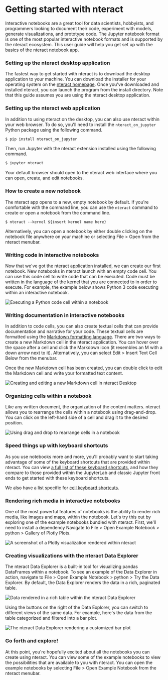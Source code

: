 # Getting started with nteract

Interactive notebooks are a great tool for data scientists, hobbyists, and programmers looking to document their code, experiment with models, generate visualizations, and prototype code. The Jupyter notebook format is one of the most popular interactive notebook formats and is supported by the nteract ecosystem. This user guide will help you get set up with the basics of the nteract notebook app.

### Setting up the nteract desktop application

The fastest way to get started with nteract is to download the desktop application to your machine. You can download the installer for your operating system on the [nteract homepage](https://nteract.io/desktop). Once you've downloaded and installed nteract, you can launch the program from the install directory. Note that this guide assumes you are using the nteract desktop application.

### Setting up the nteract web application

In addition to using nteract on the desktop, you can also use nteract within your web browser. To do so, you'll need to install the `nteract_on_jupyter` Python package using the following command.

```bash
$ pip install nteract_on_jupyter
```

Then, run Jupyter with the nteract extension installed using the following command.

```bash
$ jupyter nteract
```

Your default browser should open to the nteract web interface where you can open, create, and edit notebooks.

### How to create a new notebook

The nteract app opens to a new, empty notebook by default. If you're comfortable with the command line, you can use the `nteract` command to create or open a notebook from the command line.

```
$ nteract --kernel ${insert kernel name here}
```

Alternatively, you can open a notebook by either double clicking on the notebook file anywhere on your machine or selecting File > Open from the nteract menubar.

### Writing code in interactive notebooks

Now that we've got the nteract application installed, we can create our first notebook. New notebooks in nteract launch with an empty code cell. You can use this code cell to write code that can be executed. Code must be written in the language of the kernel that you are connected to in order to execute. For example, the example below shows Python 3 code executing within an interactive notebook.

![Executing a Python code cell within a notebook](https://cldup.com/6RzV6bYyKa.gif)

### Writing documentation in interactive notebooks

In addition to code cells, you can also create textual cells that can provide documentation and narrative for your code. These textual cells are formatted using the [Markdown formatting language](https://daringfireball.net/projects/markdown/). There are two ways to create a new Markdown cell in the nteract application. You can hover over the space after a cell and click the Markdown icon (it resembles an M with a down arrow next to it). Alternatively, you can select Edit > Insert Text Cell Below from the menubar.

Once the new Markdown cell has been created, you can double click to edit the Markdown cell and write your formatted text content.

![Creating and editing a new Markdown cell in nteract Desktop](https://cldup.com/a2nH48tNPm.gif)

### Organizing cells within a notebook

Like any written document, the organization of the content matters. nteract allows you to rearrange the cells within a notebook using drag-and-drop. You can click on the left-hand side of a cell and drag it to the desired position.

![Using drag and drop to rearrange cells in a notebook](https://cldup.com/HgCrZl9zXW.gif)

### Speed things up with keyboard shortcuts

As you use notebooks more and more, you'll probably want to start taking advantage of some of the keyboard shortcuts that are provided within nteract. You can view [a full list of these keyboard shortcuts](https://docs.nteract.io/#/desktop/shortcut-keys), and how they compare to those provided within the JupyterLab and classic Jupyter front ends to get started with these keyboard shortcuts.

We also have a list specific for [cell keyboard shortcuts](https://github.com/nteract/nteract/blob/master/USER_GUIDE.md#cell-shortcuts).

### Rendering rich media in interactive notebooks

One of the most powerful features of notebooks is the ability to render rich media, like images and maps, within the notebook. Let's try this out by exploring one of the example notebooks bundled with nteract. First, we'll need to install a dependency Navigate to File > Open Example Notebook > python > Gallery of Plotly Plots.

![A screenshot of a Plotly visualization rendered within nteract](https://cldup.com/KUFuj4P5_L.png)

### Creating visualizations with the nteract Data Explorer

The nteract Data Explorer is a built-in tool for visualizing pandas DataFrames within a notebook. To see an example of the Data Explorer in action, navigate to File > Open Example Notebook > python > Try the Data Explorer. By default, the Data Explorer renders the data in a rich, paginated table.

![Data rendered in a rich table within the nteract Data Explorer](https://cldup.com/-0UimYM3wH.png)

Using the buttons on the right of the Data Explorer, you can switch to different views of the same data. For example, here's the data from the table categorized and filtered into a bar plot.

![The nteract Data Explorer rendering a customized bar plot](https://cldup.com/54aF-NFjS3.png)

### Go forth and explore!

At this point, you're hopefully excited about all the notebooks you can create using nteract. You can view some of the example notebooks to view the possibilities that are available to you with nteract. You can open the example notebooks by selecting File > Open Example Notebook from the nteract menubar.
